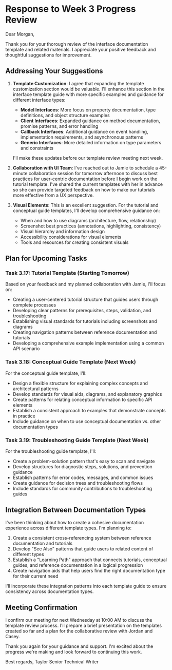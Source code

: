 # Response to Week 3 Progress Review

Dear Morgan,

Thank you for your thorough review of the interface documentation template and related materials. I appreciate your positive feedback and thoughtful suggestions for improvement.

## Addressing Your Suggestions

1. **Template Customization**: I agree that expanding the template customization section would be valuable. I'll enhance this section in the interface template guide with more specific examples and guidance for different interface types:
   - **Model Interfaces**: More focus on property documentation, type definitions, and object structure examples
   - **Client Interfaces**: Expanded guidance on method documentation, promise patterns, and error handling
   - **Callback Interfaces**: Additional guidance on event handling, implementation requirements, and asynchronous patterns
   - **Generic Interfaces**: More detailed information on type parameters and constraints

   I'll make these updates before our template review meeting next week.

2. **Collaboration with UI Team**: I've reached out to Jamie to schedule a 45-minute collaboration session for tomorrow afternoon to discuss best practices for user-centric documentation before I begin work on the tutorial template. I've shared the current templates with her in advance so she can provide targeted feedback on how to make our tutorials more effective from a UX perspective.

3. **Visual Elements**: This is an excellent suggestion. For the tutorial and conceptual guide templates, I'll develop comprehensive guidance on:
   - When and how to use diagrams (architecture, flow, relationship)
   - Screenshot best practices (annotations, highlighting, consistency)
   - Visual hierarchy and information design
   - Accessibility considerations for visual elements
   - Tools and resources for creating consistent visuals

## Plan for Upcoming Tasks

### Task 3.17: Tutorial Template (Starting Tomorrow)
Based on your feedback and my planned collaboration with Jamie, I'll focus on:
- Creating a user-centered tutorial structure that guides users through complete processes
- Developing clear patterns for prerequisites, steps, validation, and troubleshooting
- Establishing visual standards for tutorials including screenshots and diagrams
- Creating navigation patterns between reference documentation and tutorials
- Developing a comprehensive example implementation using a common API scenario

### Task 3.18: Conceptual Guide Template (Next Week)
For the conceptual guide template, I'll:
- Design a flexible structure for explaining complex concepts and architectural patterns
- Develop standards for visual aids, diagrams, and explanatory graphics
- Create patterns for relating conceptual information to specific API elements
- Establish a consistent approach to examples that demonstrate concepts in practice
- Include guidance on when to use conceptual documentation vs. other documentation types

### Task 3.19: Troubleshooting Guide Template (Next Week)
For the troubleshooting guide template, I'll:
- Create a problem-solution pattern that's easy to scan and navigate
- Develop structures for diagnostic steps, solutions, and prevention guidance
- Establish patterns for error codes, messages, and common issues
- Create guidance for decision trees and troubleshooting flows
- Include standards for community contributions to troubleshooting guides

## Integration Between Documentation Types

I've been thinking about how to create a cohesive documentation experience across different template types. I'm planning to:

1. Create a consistent cross-referencing system between reference documentation and tutorials
2. Develop "See Also" patterns that guide users to related content of different types
3. Establish a "Learning Path" approach that connects tutorials, conceptual guides, and reference documentation in a logical progression
4. Create navigation aids that help users find the right documentation type for their current need

I'll incorporate these integration patterns into each template guide to ensure consistency across documentation types.

## Meeting Confirmation

I confirm our meeting for next Wednesday at 10:00 AM to discuss the template review process. I'll prepare a brief presentation on the templates created so far and a plan for the collaborative review with Jordan and Casey.

Thank you again for your guidance and support. I'm excited about the progress we're making and look forward to continuing this work.

Best regards,
Taylor
Senior Technical Writer 